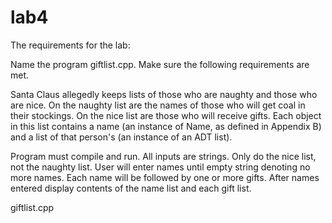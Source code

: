 # lab4

The requirements for the lab:

Name the program giftlist.cpp. Make sure the following requirements are met. 

Santa Claus allegedly keeps lists of those who are naughty and those who are nice. On the naughty list are the names of those who will get coal in their stockings. On the nice list are those who will receive gifts. Each object in this list contains a name (an instance of Name, as defined in Appendix B) and a list of that person's (an instance of an ADT list).

Program must compile and run.
All inputs are strings.
Only do the nice list, not the naughty list.
User will enter names until empty string denoting no more names.
Each name will be followed by one or more gifts.
After names entered display contents of the name list and each gift list.


giftlist.cpp
